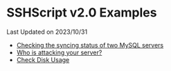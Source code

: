 # SSHScript v2.0 Examples
Last Updated on 2023/10/31

* [Checking the syncing status of two MySQL servers](mysqlsyncstate)
* [Who is attacking your server?](ex-lastb)
* [Check Disk Usage](ex-df)
